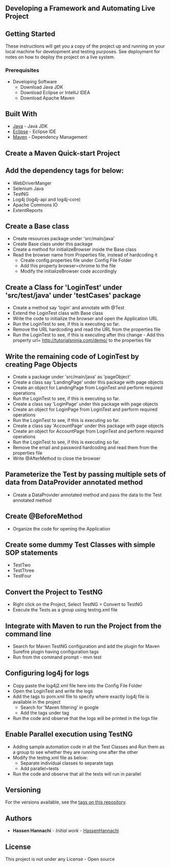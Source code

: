 ## Developing a Framework and Automating Live Project

## Getting Started

These instructions will get you a copy of the project up and running on your local machine for development and testing purposes. See deployment for notes on how to deploy the project on a live system.

### Prerequisites
* Developing Software 
     - Download Java JDK 
     - Download Eclipse or IntelliJ IDEA
     - Download Apache Maven

## Built With

* [Java](https://www.oracle.com/java/) - Java JDK
* [Eclipse](https://www.eclipse.org/) - Eclipse IDE
* [Maven](https://maven.apache.org/) - Dependency Management

## Create a Maven Quick-start Project
## Add the dependency tags for below:

* WebDriverManger
* Selenium Java
* TestNG
* Log4j (log4j-api and log4j-core)
* Apache Commons IO
* ExtentReports

## Create a Base class 

* Create resources package under 'src/main/java'
* Create Base class under this package
* Create a method for initializeBrowser inside the Base class 
* Read the browser name from Properties file, instead of hardcoding it
     - Create config.properties file under Config File Folder 
     - Add this property browser=chrome to the file
     - Modify the initializeBrowser code accordingly 
 
## Create a Class for 'LoginTest' under 'src/test/java' under 'testCases' package
 
* Create a method say 'login' and annotate with @Test 
* Extend the LoginTest class with Base class
* Write the code to initialize the browser and open the Application URL
* Run the LoginTest to see, if this is executing so far. 
* Remove the URL hardcoding and read the URL from the properties file 
* Run the LoginTest to see, if this is executing after this change
        - Add this property url= http://tutorialsninja.com/demo/ to the properties file
    
## Write the remaining code of LoginTest by creating Page Objects

* Create a package under 'src/main/java' as 'pageObject'
* Create a class say 'LandingPage' under this package with page objects 
* Create an object for LandingPage from LoginTest and perform required operations 
* Run the LoginTest to see, if this is executing so far.
* Create a class say 'LoginPage' under this package with page objects 
* Create an object for LoginPage from LoginTest and perform required operations 
* Run the LoginTest to see, if this is executing so far.
* Create a class say 'AccountPage' under this package with page objects
* Create an object for AccountPage from LoginTest and perform required operations 
* Run the LoginTest to see, if this is executing so far.
* Remove the email and password hardcoding and read them from the properties file
* Write @AfterMethod to close the browser 

## Parameterize the Test by passing multiple sets of data from DataProvider annotated method

* Create a DataProvider annotated method and pass the data to the Test annotated method 

## Create @BeforeMethod

* Organize the code for opening the Application 

## Create some dummy Test Classes with simple SOP statements

* TestTwo 
* TestThree
* TestFour

## Convert the Project to TestNG

* Right click on the Project, Select TestNG > Convert to TestNG
* Execute the Tests as a group using testng.xml file

## Integrate with Maven to run the Project from the command line

* Search for Maven TestNG configuration and add the plugin for Maven Surefire plugin having configuration tags 
* Run from the command prompt - mvn test

## Configuring log4j for logs
* Copy paste the log4j2.xml file here into the Config File Folder 
* Open the LoginTest and write the logs
* Add the tags to pom.xml file to specify where exactly log4j file is available in the project
    - Search for 'Maven filtering' in google 
    - Add the tags under <build> tag
* Run the code and observe that the logs will be printed in the logs file

## Enable Parallel execution using TestNG

* Adding sample automation code in all the Test Classes and Run them as a group to see whether they are running one after the other
* Modify the testng.xml file as below:
    - Separate individual classes to separate tags
    - Add parallel=tests
* Run the code and observe that all the tests will run in parallel

## Versioning

For the versions available, see the [tags on this repository](https://github.com/HannachiHassen/project/tags). 

## Authors

* **Hassen Hannachi** - *Initial work* - [HassenHannachi](https://github.com/HannachiHassen)

## License

This project is not under any License - Open source 
 
    
